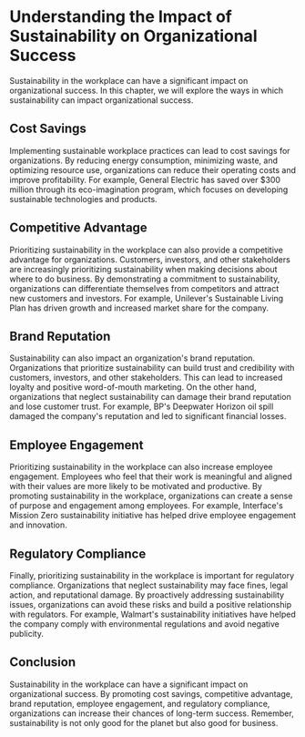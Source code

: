 Understanding the Impact of Sustainability on Organizational Success
=======================================================================================================================================

Sustainability in the workplace can have a significant impact on organizational success. In this chapter, we will explore the ways in which sustainability can impact organizational success.

Cost Savings
------------

Implementing sustainable workplace practices can lead to cost savings for organizations. By reducing energy consumption, minimizing waste, and optimizing resource use, organizations can reduce their operating costs and improve profitability. For example, General Electric has saved over $300 million through its eco-imagination program, which focuses on developing sustainable technologies and products.

Competitive Advantage
---------------------

Prioritizing sustainability in the workplace can also provide a competitive advantage for organizations. Customers, investors, and other stakeholders are increasingly prioritizing sustainability when making decisions about where to do business. By demonstrating a commitment to sustainability, organizations can differentiate themselves from competitors and attract new customers and investors. For example, Unilever's Sustainable Living Plan has driven growth and increased market share for the company.

Brand Reputation
----------------

Sustainability can also impact an organization's brand reputation. Organizations that prioritize sustainability can build trust and credibility with customers, investors, and other stakeholders. This can lead to increased loyalty and positive word-of-mouth marketing. On the other hand, organizations that neglect sustainability can damage their brand reputation and lose customer trust. For example, BP's Deepwater Horizon oil spill damaged the company's reputation and led to significant financial losses.

Employee Engagement
-------------------

Prioritizing sustainability in the workplace can also increase employee engagement. Employees who feel that their work is meaningful and aligned with their values are more likely to be motivated and productive. By promoting sustainability in the workplace, organizations can create a sense of purpose and engagement among employees. For example, Interface's Mission Zero sustainability initiative has helped drive employee engagement and innovation.

Regulatory Compliance
---------------------

Finally, prioritizing sustainability in the workplace is important for regulatory compliance. Organizations that neglect sustainability may face fines, legal action, and reputational damage. By proactively addressing sustainability issues, organizations can avoid these risks and build a positive relationship with regulators. For example, Walmart's sustainability initiatives have helped the company comply with environmental regulations and avoid negative publicity.

Conclusion
----------

Sustainability in the workplace can have a significant impact on organizational success. By promoting cost savings, competitive advantage, brand reputation, employee engagement, and regulatory compliance, organizations can increase their chances of long-term success. Remember, sustainability is not only good for the planet but also good for business.
